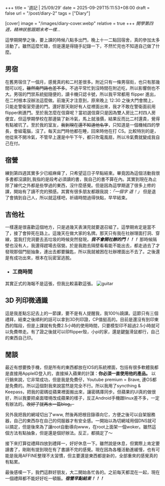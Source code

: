 +++
title = '週記 | 25/09/29'
date = 2025-09-29T15:11:53+08:00
draft = false
url = "/post/diary-2"
tags = ["Diary"]

[cover]
image = "/images/diary-cover.webp"
relative = true
+++
*開學第四週，精神狀態跟期末考一樣...*
<!--more-->

這學期開學之後，要上課的時候八點多出門，晚上十一二點回宿舍，真的參加太多活動了。雖然這麼忙碌，但是還是得隨手記錄一下，不然忙完也不知道自己做了什麼。

## 男宿  
在舊男宿住了一個月，感覺真的和二村差很多。附近只有一條男宿街，也只有那幾間可以吃，~~雖然南門路也差不多~~。不過平常忙到沒時間在附近吃，所以影響倒也不大。男宿的門禁系統挺隨便的，讀卡機只認卡號，所以我平常都用 flipper 進出，在二村根本沒辦法這麼做。前幾天才注意到，原來晚上 12:30 之後大門會關上，只能走警衛室旁邊的門。還好那天剛好有人從裡面出來，我才不敢在警衛面前用 flipper刷進門。至於我怎麼在信齋呢？當初選信齋只是因為雙人房比二村四人房便宜，但這學期學校在那邊裝了新冷氣，馬上就漲價，結果反而比二村還貴，覺得有點被坑了。至於我的室友，~~我到現在還不知道他名字~~，只知道是一個機械四的學長，會組電腦，沒了。每天出門時他都在睡，回來時他在打 CS。比較特別的是，他從來不開冷氣，不管早上還是中午下午，都只吹電風扇，所以冷氣費就變成我自己在付。  

## 宿營  
練到第四週其實多少已經麻痺了，只希望這日子早點結束。畢竟因為這個活動我很多書都沒讀到,我指的是段考必須讀的書，我自己的書不算在內。其實到現在為止除了線代之外都是些學過的東西，沒什麼感覺。但是因為這學期選了很多上修的課，開始有了讀不完的預感。其實有很多朋友都跟我說：*「一個字 退！」* 但是退了會搞到自己人，所以就這樣吧，祈禱時間過得快點，早早結束。  

## 吉他社
一樣還是很喜歡這個地方，只是過幾天表演完就要選召組了。這學期肯定是當不了，接了會猝死在路上。這幾天在做大家的名牌。那天只有我在社辦理面打洞、穿線，當我打完洞要去丟垃圾的時候突然發現，***我不會開社辦的門！！！*** 那時候隔壁也沒有人，我還得趕場去宿營。於是我跑去隔壁看看能不能出去，都走過去了才發現那個門挺抽象，連出去都要鑰匙，所以我就被困在社辦裡面出不去了。之後還是有成功出來，根本在玩密室逃脫。

- ### **工商時間**  
其實正式的海報不是這張，但我比較喜歡這張。
![guitar](/images/diary-25-09-29/guitarpost.webp)  

## 3D 列印微通識
這是我差點忘記去上的一節課，要不是有人提醒我，我100％蹺課。這節只有三個禮拜，結束之後順利的話可以拿到3D列印證，CP值挺高的。目前是還沒有到印東西的階段，但是上課就有免費2.5小時的使用時間，只要模型印不超過2.5小時就可以免費帶走。有了證之後就可以印flipper殼，小pi的家，還是鍵盤滑鼠都行，自己的東西自己印。

## 閒談
最近有想要換手機，但是所有的東西都放在IOS的系統裡面，包括有很多軟體我都是直接用AppleID登入的，直接掉入蘋果的計謀：**你必須一直使用他的產品。** 以行銷來說，它非常成功，但是我是免費仔，Youtube premium = Brave, 連OS都是免費的。所以這個對我來說當然是完全不行。所以我用了syncthing & Keepass，把我的密碼從蘋果裡面搬出來，讓密碼庫同步。但蘋果的UI真的做很好，所以我要把桌面環境改成蘋果的樣子，反正Android手機跟linux差不多，一定有辦法的。~~改好了就再水一篇blog。~~

另外我把我的網域切出了www, 然後再把根目錄導向它，方便之後可以自架服務器，自己的東西存在自己的伺服器才有安全感。一開始以為切網域用個DNS就可以搞定，但是後來為了讓root自動導向www，在root上面架一個woker。雖然這個方法有點抽象，但是還是個好辦法。反正，都搞定了～

接下來打算從禮拜四放到禮拜一，好好休息一下。雖然說是休息，但實際上肯定要讀書了，剛剛有提到現在有了書讀不完的感覺。現在因為各種活動進緩慢，也有可能是我用AFFINE整理不太習慣，但主要還是東西都是新的，全部重來的感覺真的有點累。

最後感嘆一下，我們這群好朋友，大二開始各忙各的。之前每天都混在一起，現在一個禮拜都不能好好吃一頓飯。***宿營早點結束！！！***



